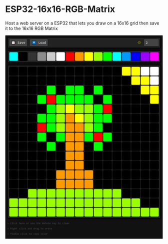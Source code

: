 # ESP32-16x16-RGB-Matrix
Host a web server on a ESP32 that lets you draw on a 16x16 grid then save it to the 16x16 RGB Matrix

![alt text](./pics/chrome.png)

